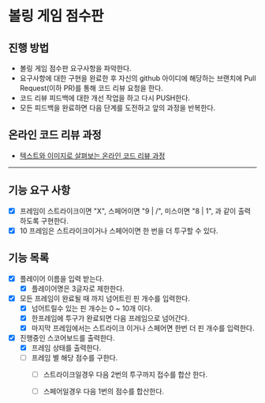 # 볼링 게임 점수판
## 진행 방법
* 볼링 게임 점수판 요구사항을 파악한다.
* 요구사항에 대한 구현을 완료한 후 자신의 github 아이디에 해당하는 브랜치에 Pull Request(이하 PR)를 통해 코드 리뷰 요청을 한다.
* 코드 리뷰 피드백에 대한 개선 작업을 하고 다시 PUSH한다.
* 모든 피드백을 완료하면 다음 단계를 도전하고 앞의 과정을 반복한다.

## 온라인 코드 리뷰 과정
* [텍스트와 이미지로 살펴보는 온라인 코드 리뷰 과정](https://github.com/next-step/nextstep-docs/tree/master/codereview)

--- 
## 기능 요구 사항
- [X] 프레임이 스트라이크이면 "X", 스페어이면 "9 | /", 미스이면 "8 | 1", 과 같이 출력하도록 구현한다.
- [X] 10 프레임은 스트라이크이거나 스페어이면 한 번을 더 투구할 수 있다.

## 기능 목록
- [X] 플레이어 이름을 입력 받는다.
    - [X] 플레이어명은 3글자로 제한한다.
- [X] 모든 프레임이 완료될 때 까지 넘어트린 핀 개수를 입력한다.
    - [X] 넘어트릴수 있는 핀 개수는 0 ~ 10개 이다.
    - [X] 한프레임에 투구가 완료되면 다음 프레임으로 넘어간다.      
    - [X] 마지막 프레임에서는 스트라이크 이거나 스페어면 한번 더 핀 개수를 입력한다.
- [X] 진행중인 스코어보드를 출력한다.
  - [X] 프레임 상태를 출력한다. 
  - [ ] 프레임 별 해당 점수를 구한다.
    - [ ] 스트라이크일경우 다음 2번의 투구까지 접수를 합산 한다.
    - [ ] 스페어일경우 다음 1번의 점수를 합산한다.
  
